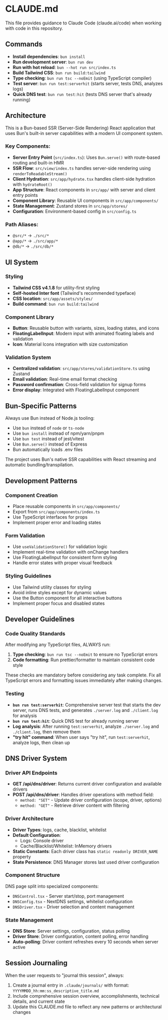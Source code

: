 # CLAUDE.md

This file provides guidance to Claude Code (claude.ai/code) when working with code in this repository.

## Commands

- **Install dependencies**: `bun install`
- **Run development server**: `bun run dev`
- **Run with hot reload**: `bun --hot run src/index.ts`
- **Build Tailwind CSS**: `bun run build:tailwind`
- **Type checking**: `bun run tsc --noEmit` (using TypeScript compiler)
- **Test server**: `bun run test:serverhit` (starts server, tests DNS, analyzes logs)
- **Quick DNS test**: `bun run test:hit` (tests DNS server that's already running)

## Architecture

This is a Bun-based SSR (Server-Side Rendering) React application that uses Bun's built-in server capabilities with a modern UI component system.

### Key Components:

- **Server Entry Point** (`src/index.ts`): Uses `Bun.serve()` with route-based routing and built-in HMR
- **SSR Flow**: `src/view/index.ts` handles server-side rendering using `renderToReadableStream()`
- **Client Hydration**: `src/app/hydrate.tsx` handles client-side hydration with `hydrateRoot()`
- **App Structure**: React components in `src/app/` with server and client entry points
- **Component Library**: Reusable UI components in `src/app/components/`
- **State Management**: Zustand stores in `src/app/stores/`
- **Configuration**: Environment-based config in `src/config.ts`

### Path Aliases:
- `@src/*` → `./src/*`
- `@app/*` → `./src/app/*`
- `@db/*` → `./src/db/*`

## UI System

### Styling
- **Tailwind CSS v4.1.8** for utility-first styling
- **Self-hosted Inter font** (Tailwind's recommended typeface)
- **CSS location**: `src/app/assets/styles/`
- **Build command**: `bun run build:tailwind`

### Component Library
- **Button**: Reusable button with variants, sizes, loading states, and icons
- **FloatingLabelInput**: Modern input with animated floating labels and validation
- **Icon**: Material Icons integration with size customization

### Validation System
- **Centralized validation**: `src/app/stores/validationStore.ts` using Zustand
- **Email validation**: Real-time email format checking
- **Password confirmation**: Cross-field validation for signup forms
- **Error display**: Integrated with FloatingLabelInput component

## Bun-Specific Patterns

Always use Bun instead of Node.js tooling:
- Use `bun` instead of `node` or `ts-node`
- Use `bun install` instead of npm/yarn/pnpm
- Use `bun test` instead of jest/vitest
- Use `Bun.serve()` instead of Express
- Bun automatically loads .env files

The project uses Bun's native SSR capabilities with React streaming and automatic bundling/transpilation.

## Development Patterns

### Component Creation
- Place reusable components in `src/app/components/`
- Export from `src/app/components/index.ts`
- Use TypeScript interfaces for props
- Implement proper error and loading states

### Form Validation
- Use `useValidationStore()` for validation logic
- Implement real-time validation with onChange handlers
- Use FloatingLabelInput for consistent form styling
- Handle error states with proper visual feedback

### Styling Guidelines
- Use Tailwind utility classes for styling
- Avoid inline styles except for dynamic values
- Use the Button component for all interactive buttons
- Implement proper focus and disabled states

## Developer Guidelines

### Code Quality Standards
After modifying any TypeScript files, ALWAYS run:
1. **Type checking**: `bun run tsc --noEmit` to ensure no TypeScript errors
2. **Code formatting**: Run prettier/formatter to maintain consistent code style

These checks are mandatory before considering any task complete. Fix all TypeScript errors and formatting issues immediately after making changes.

### Testing
- **`bun run test:serverhit`**: Comprehensive server test that starts the dev server, runs DNS tests, and generates `./server.log` and `./client.log` for analysis
- **`bun run test:hit`**: Quick DNS test for already running server
- **Log analysis**: After running `test:serverhit`, analyze `./server.log` and `./client.log`, then remove them
- **"try hit" command**: When user says "try hit", run `test:serverhit`, analyze logs, then clean up

## DNS Driver System

### Driver API Endpoints
- **GET /api/dns/driver**: Returns current driver configuration and available drivers
- **POST /api/dns/driver**: Handles driver operations with method field:
  - `method: "SET"` - Update driver configuration (scope, driver, options)
  - `method: "GET"` - Retrieve driver content with filtering

### Driver Architecture
- **Driver Types**: logs, cache, blacklist, whitelist
- **Default Configuration**: 
  - Logs: Console driver
  - Cache/Blacklist/Whitelist: InMemory drivers
- **Static Constants**: Each driver class has `static readonly DRIVER_NAME` property
- **State Persistence**: DNS Manager stores last used driver configuration

### Component Structure
DNS page split into specialized components:
- `DNSControl.tsx` - Server start/stop, port management
- `DNSConfig.tsx` - NextDNS settings, whitelist configuration
- `DNSDriver.tsx` - Driver selection and content management

### State Management
- **DNS Store**: Server settings, configuration, status polling
- **Driver Store**: Driver configuration, content polling, error handling
- **Auto-polling**: Driver content refreshes every 10 seconds when server active

## Session Journaling

When the user requests to "journal this session", always:
1. Create a journal entry in `.claude/journals/` with format: `YYYYMMDD_hh:mm:ss_descriptive_title.md`
2. Include comprehensive session overview, accomplishments, technical details, and current state
3. Update this CLAUDE.md file to reflect any new patterns or architectural changes